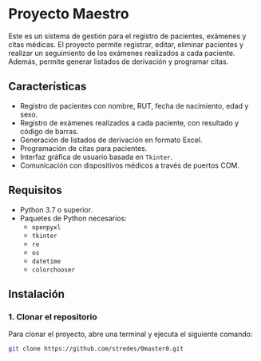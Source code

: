 # Proyecto Maestro

Este es un sistema de gestión para el registro de pacientes, exámenes y citas médicas. El proyecto permite registrar, editar, eliminar pacientes y realizar un seguimiento de los exámenes realizados a cada paciente. Además, permite generar listados de derivación y programar citas.

## Características

- Registro de pacientes con nombre, RUT, fecha de nacimiento, edad y sexo.
- Registro de exámenes realizados a cada paciente, con resultado y código de barras.
- Generación de listados de derivación en formato Excel.
- Programación de citas para pacientes.
- Interfaz gráfica de usuario basada en `Tkinter`.
- Comunicación con dispositivos médicos a través de puertos COM.

## Requisitos

- Python 3.7 o superior.
- Paquetes de Python necesarios:
  - `openpyxl`
  - `tkinter`
  - `re`
  - `os`
  - `datetime`
  - `colorchooser`

## Instalación

### 1. Clonar el repositorio

Para clonar el proyecto, abre una terminal y ejecuta el siguiente comando:

```bash
git clone https://github.com/stredes/0master0.git
